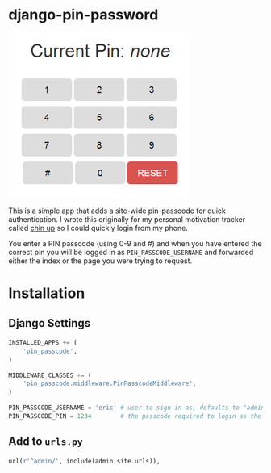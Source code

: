 django-pin-password
===================

![Django Pin Passcode Example](docs/screenshot.png)

This is a simple app that adds a site-wide pin-passcode for quick authentication. I wrote this originally for my personal
motivation tracker called [chin up](https://github.com/ckcollab/chin-up) so I could quickly login from my phone.

You enter a PIN passcode (using 0-9 and #) and when you have entered the correct pin you will be logged in as `PIN_PASSCODE_USERNAME`
and forwarded either the index or the page you were trying to request.


Installation
============

## Django Settings

```python
INSTALLED_APPS += (
    'pin_passcode',
)
```

```python
MIDDLEWARE_CLASSES += (
    'pin_passcode.middleware.PinPasscodeMiddleware',
)
```

```python
PIN_PASSCODE_USERNAME = 'eric' # user to sign in as, defaults to "admin"
PIN_PASSCODE_PIN = 1234        # the passcode required to login as the above user, using 0-9 and #
```

## Add to `urls.py`

```python
url(r'^admin/', include(admin.site.urls)),
```
